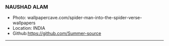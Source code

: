 ### NAUSHAD ALAM
- Photo: wallpapercave.com/spider-man-into-the-spider-verse-wallpapers
- Location: INDIA
- Github:https://github.com/Summer-source
***
